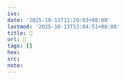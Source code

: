 ```yaml
---
ivs:
date: '2025-10-13T11:29:03+08:00'
lastmod: '2025-10-13T13:04:51+08:00'
title: 󰟹
url: 󰟹
tags: []
hex: 
src:
note:
---
```

